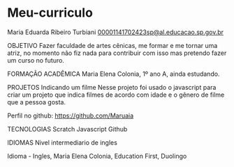 # Meu-curriculo

Maria Eduarda Ribeiro Turbiani
00001141702423sp@al.educacao.sp.gov.br


OBJETIVO
Fazer faculdade de artes cênicas, me formar e me tornar uma atriz, no momento não fiz nada para contribuir com isso mas pretendo fazer um curso no futuro.


FORMAÇÃO ACADÊMICA
Maria Elena Colonia, 1º ano A, ainda estudando.


PROJETOS
Indicando um filme
Nesse projeto foi usado o javascript para criar um projeto que indica filmes de acordo com idade e o gênero de filme que a pessoa gosta.

Perfil no github: https://github.com/Maruaia 

TECNOLOGIAS
Scratch
Javascript
Github

IDIOMAS
Nivel intermediario de ingles

Idioma - Ingles, Maria Elena Colonia, Education First, Duolingo
